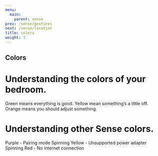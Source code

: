 ```yaml
---
menu:
  main:
    parent: sense
prev: /sense/gestures
next: /sense/location
title: colors
weight: 3
---
```


## Colors

# Understanding the colors of your bedroom.


Green means everything is good.
Yellow mean something’s a little off.
Orange means you should adjust something.

# Understanding other Sense colors.


Purple - Pairing mode
Spinning Yellow - Unsupported power adapter 
Spinning Red - No internet connection

